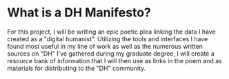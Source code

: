 # What is a DH Manifesto?  
  
For this project, I will be writing an epic poetic plea linking the data I have created as a "digital humanist". Utilizing the tools and interfaces I have found most useful in my line of work as well as the numerous written sources on "DH" I've gathered during my graduate degree, I will create a resource bank of information that I will then use as links in the poem and as materials for distributing to the "DH" community.
